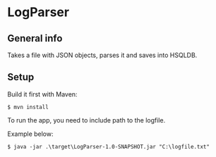 # LogParser



## General info
Takes a file with JSON objects, parses it and saves into HSQLDB. 

## Setup

Build it first with Maven:

```
$ mvn install
```

To run the app, you need to include path to the logfile. 

Example below:

```
$ java -jar .\target\LogParser-1.0-SNAPSHOT.jar "C:\logfile.txt"
```
